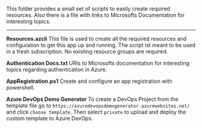 This folder provides a small set of scripts to easily create required resources.
Also there is a file with links to Microsofts Documentation for interesting topics.

***

**Resources.azcli**
This file is used to create all the required resources and configuration to get this app up and running.
The script ist meant to be used in a fresh subscription.
No existing resource groups are required.

**Authentication Docs.txt**
URIs to Microsofts documentation for interesting topics regarding authentication in Azure.


**AppRegistration.ps1**
Create and configure an app registration with powershell.


**Azure DevOps Demo Generator**
To create a DevOps Project from the template file go to `https://azuredevopsdemogenerator.azurewebsites.net/`
and click `choose template`. Then select `private` to upload and deploy the custom template to Azure DevOps.